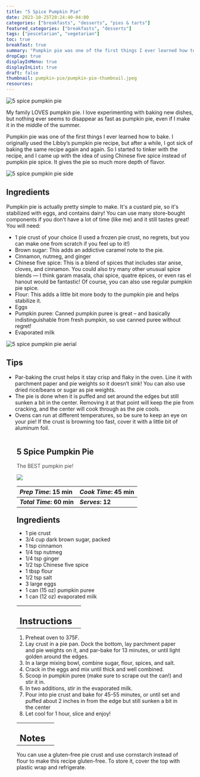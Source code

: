 ```yaml
---
title: "5 Spice Pumpkin Pie"
date: 2023-10-25T20:24:40-04:00
categories: ["breakfasts", "desserts", "pies & tarts"]
featured_categories: ["breakfasts", "desserts"]
tags: ["pescetarian", "vegetarian"]
toc: true
breakfast: true
summary: "Pumpkin pie was one of the first things I ever learned how to bake! I originally used the Libby’s pumpkin pie recipe, but after a while, I got sick of baking the same recipe again and again. So I started to tinker with the recipe, and I came up with the idea of using Chinese five spice instead of pumpkin pie spice. It gives the pie so much more depth of flavor."
dropCap: true
displayInMenu: true
displayInList: true
draft: false
thumbnail: pumpkin-pie/pumpkin-pie-thumbnail.jpeg
resources:
---
```


![5 spice pumpkin pie](../../pumpkin-pie/pumpkin-pie-thumbnail.jpeg)

My family LOVES pumpkin pie. I love experimenting with baking new dishes, but nothing ever seems to disappear as fast as pumpkin pie, even if I make it in the middle of the summer.

Pumpkin pie was one of the first things I ever learned how to bake. I originally used the Libby’s pumpkin pie recipe, but after a while, I got sick of baking the same recipe again and again. So I started to tinker with the recipe, and I came up with the idea of using Chinese five spice instead of pumpkin pie spice. It gives the pie so much more depth of flavor.

![5 spice pumpkin pie side](../../pumpkin-pie/pumpkin-pie-side.jpeg)

## Ingredients

Pumpkin pie is actually pretty simple to make. It's a custard pie, so it's stabilized with eggs, and contains dairy! You can use many store-bought components if you don’t have a lot of time (like me) and it still tastes great! You will need:

- 1 pie crust of your choice (I used a frozen pie crust, no regrets, but you can make one from scratch if you feel up to it!)
- Brown sugar: This adds an addictive caramel note to the pie.
- Cinnamon, nutmeg, and ginger
- Chinese five spice: This is a blend of spices that includes star anise, cloves, and cinnamon. You could also try many other unusual spice blends — I think garam masala, chai spice, quatre épices, or even ras el hanout would be fantastic! Of course, you can also use regular pumpkin pie spice.
- Flour: This adds a little bit more body to the pumpkin pie and helps stabilize it.
- Eggs
- Pumpkin puree: Canned pumpkin puree is great – and basically indistinguishable from fresh pumpkin, so use canned puree without regret!
- Evaporated milk

![5 spice pumpkin pie aerial](../../pumpkin-pie/pumpkin-pie-aerial.jpeg)

## Tips

- Par-baking the crust helps it stay crisp and flaky in the oven. Line it with parchment paper and pie weights so it doesn’t sink! You can also use dried rice/beans or sugar as pie weights.
- The pie is done when it is puffed and set around the edges but still sunken a bit in the center. Removing it at that point will keep the pie from cracking, and the center will cook through as the pie cools.
- Ovens can run at different temperatures, so be sure to keep an eye on your pie! If the crust is browning too fast, cover it with a little bit of aluminum foil.

<div class = "bg-pink-100 dark:bg-gray-700"  id = "recipe"> 
<div class = "bg-pink-100 dark:bg-gray-700"  style = "padding-left:2em; margin-top:0; margin-bottom:0;">

<div style="display:grid; align-items:start; justify-content:space-between; padding-right:2em" class="grid-cols-2 gap-2 md:gap-4 lg:gap-8 xl:gap-12"><div class = "mb-8"><h2>5 Spice Pumpkin Pie</h2><p style = "font-weight: 300;">The BEST pumpkin pie!</p></div><img src="../../pumpkin-pie/pumpkin-pie-thumbnail.jpeg"class="w-full h-auto mx-auto"></div>

| _Prep Time_: 15 min  | _Cook Time_: 45 min  |
| :--- | :--- |
| **_Total Time_: 60 min** | **_Serves_: 12**  |

</div>
<div style="padding-left:2em; padding-right:2em; border-width:3px; margin-top:0;" class="bg-white dark:bg-gray-900 border-pink-100 dark:border-gray-700 dark:!text-white">
 <div><h2 style = "margin-top:1em; margin-bottom:0;" >Ingredients</h2></div>

- 1 pie crust
- 3/4 cup dark brown sugar, packed
- 1 tsp cinnamon
- 1/4 tsp nutmeg
- 1/4 tsp ginger
- 1/2 tsp Chinese five spice
- 1 tbsp flour
- 1/2 tsp salt
- 3 large eggs
- 1 can (15 oz) pumpkin puree
- 1 can (12 oz) evaporated milk

|   |    |
| :--- | :--- |
| <div><h2 style = "margin-top:1em; margin-bottom:0;" >Instructions</h2></div>|   |

1. Preheat oven to 375F.
2. Lay crust in a pie pan. Dock the bottom, lay parchment paper and pie weights on it, and par-bake for 13 minutes, or until light golden around the edges.
3. In a large mixing bowl, combine sugar, flour, spices, and salt.
4. Crack in the eggs and mix until thick and well combined.
5. Scoop in pumpkin puree (make sure to scrape out the can!) and stir it in.
6. In two additions, stir in the evaporated milk.
7. Pour into pie crust and bake for 45-55 minutes, or until set and puffed about 2 inches in from the edge but still sunken a bit in the center
8. Let cool for 1 hour, slice and enjoy!

|   |    |
| :--- | :--- |
| <div><h2 style = "margin-top:1em; margin-bottom:0;" >Notes</h2></div>|   |

You can use a gluten-free pie crust and use cornstarch instead of flour to make this recipe gluten-free. To store it, cover the top with plastic wrap and refrigerate.

</div>
</div>
